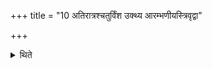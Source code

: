 +++
title = "10 अतिरात्रश्चतुर्विंश उक्थ्य आरम्भणीयस्त्रिवृद्वा"

+++

<details><summary>थिते</summary>

अतिरात्रश्चतुर्विंश उक्थ्य आरम्भणीयस्त्रिवृद्वा पृष्ठ्यः षडहस्त्रयोऽभिप्लवा अभिजित्त्रयः स्वरसामानो दिवाकीर्त्यमहस्त्रयः स्वरसामानो विश्वजिदावृत्तः पृष्ठ्यः षडह एकोऽभिप्लव आवृत्त आयुर्गौर्द्वादशाहस्य दशाहानि महाव्रतमतिरात्रश्च १०
</details>
